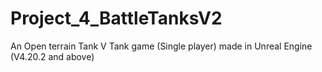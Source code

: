 # Project_4_BattleTanksV2
An Open terrain Tank V Tank game (Single player) made in Unreal Engine (V4.20.2 and above)
